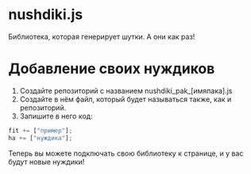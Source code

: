 # nushdiki.js

Библиотека, которая генерирует шутки. А они как раз!

# Добавление своих нуждиков

1. Создайте репозиторий с названием nushdiki_pak_[имяпака].js
2. Создайте в нём файл, который будет называться также, как и репозиторий.
3. Запишите в него код:
```js
fit += ["пример"];
ha += ["нуждика"];
```
Теперь вы можете подключать свою библиотеку к странице, и у вас будут новые нуждики!
